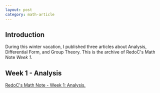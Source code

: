 ```yaml
---
layout: post
category: math-article 
---
```


## Introduction
During this winter vacation, I published three articles about Analysis, Differential Form, and Group Theory. This is the archive of RedoC's Math Note *Week 1*.

## Week 1 - Analysis
<object data="assets/res/week1.pdf" type="application/pdf" width="100%" height="1000px">
  <p><a href="assets/res/week1.pdf">RedoC's Math Note - Week 1: Analysis.</a></p>
</object>
